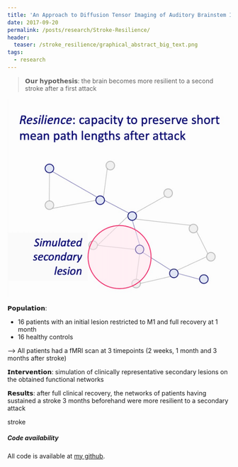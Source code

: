 ```yaml
---
title: 'An Approach to Diffusion Tensor Imaging of Auditory Brainstem Implant Candidates'
date: 2017-09-20
permalink: /posts/research/Stroke-Resilience/
header:
  teaser: /stroke_resilience/graphical_abstract_big_text.png
tags:
  - research
---
```


> 𝗢𝘂𝗿 𝗵𝘆𝗽𝗼𝘁𝗵𝗲𝘀𝗶𝘀: the brain becomes more resilient to a second stroke after a first attack

![Resilience](/images/stroke_resilience/resilience_def.png "Resilience")

𝗣𝗼𝗽𝘂𝗹𝗮𝘁𝗶𝗼𝗻: 
- 16 patients with an initial lesion restricted to M1 and full recovery at 1 month
- 16 healthy controls

--> All patients had a fMRI scan at 3 timepoints (2 weeks, 1 month and 3 months after stroke)

𝗜𝗻𝘁𝗲𝗿𝘃𝗲𝗻𝘁𝗶𝗼𝗻: simulation of clinically representative secondary lesions on the obtained functional networks

𝗥𝗲𝘀𝘂𝗹𝘁𝘀: after full clinical recovery, the networks of patients having sustained a stroke 3 months beforehand were more resilient to a secondary attack


stroke
##### Code availability

All code is available at [my github](https://github.com/JulianKlug/stroke-resilience "JK's Github"). 